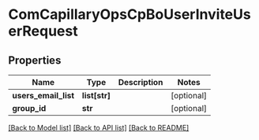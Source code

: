# ComCapillaryOpsCpBoUserInviteUserRequest

## Properties
Name | Type | Description | Notes
------------ | ------------- | ------------- | -------------
**users_email_list** | **list[str]** |  | [optional] 
**group_id** | **str** |  | [optional] 

[[Back to Model list]](../README.md#documentation-for-models) [[Back to API list]](../README.md#documentation-for-api-endpoints) [[Back to README]](../README.md)

